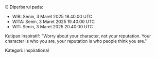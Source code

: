 ⏰ Diperbarui pada:
- WIB: Senin, 3 Maret 2025 18.40.00 UTC
- WITA: Senin, 3 Maret 2025 19.40.00 UTC
- WIT: Senin, 3 Maret 2025 20.40.00 UTC

Kutipan Inspiratif:
"Worry about your character, not your reputation. Your character is who you are, your reputation is who people think you are."


Kategori: inspirational

